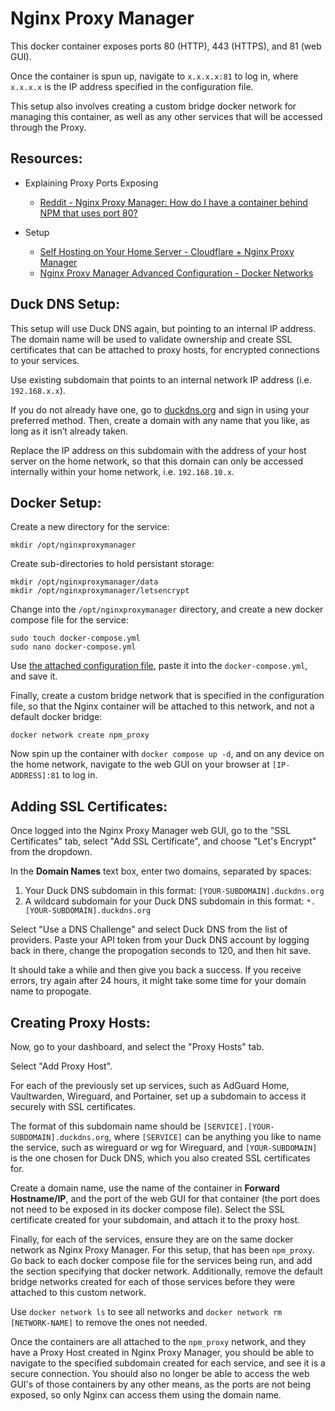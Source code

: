 # Nginx Proxy Manager

This docker container exposes ports 80 (HTTP), 443 (HTTPS), and 81 (web GUI). 
  
Once the container is spun up, navigate to `x.x.x.x:81` to log in, where `x.x.x.x` is the IP address specified in the configuration file.   

This setup also involves creating a custom bridge docker network for managing this container, as well as any other services that will be accessed through the Proxy.


## Resources:
* Explaining Proxy Ports Exposing
  * [Reddit - Nginx Proxy Manager: How do I have a container behind NPM that uses port 80?](https://www.reddit.com/r/selfhosted/comments/1apym8k/nginx_proxy_manager_how_do_i_have_a_container/)
    
* Setup
  * [Self Hosting on Your Home Server - Cloudflare + Nginx Proxy Manager](https://www.youtube.com/watch?v=GarMdDTAZJo&t=567s)
  * [Nginx Proxy Manager Advanced Configuration - Docker Networks](https://nginxproxymanager.com/advanced-config/)


## Duck DNS Setup:

This setup will use Duck DNS again, but pointing to an internal IP address. The domain name will be used to validate ownership and create SSL certificates that can be attached to proxy hosts, for encrypted connections to your services.      

Use existing subdomain that points to an internal network IP address (i.e. `192.168.x.x`).  

If you do not already have one, go to [duckdns.org](https://www.duckdns.org/) and sign in using your preferred method. Then, create a domain with any name that you like, as long as it isn’t already taken.  

Replace the IP address on this subdomain with the address of your host server on the home network, so that this domain can only be accessed internally within your home network, i.e. `192.168.10.x`.     


## Docker Setup:  

Create a new directory for the service:

  ```
  mkdir /opt/nginxproxymanager
  ```

Create sub-directories to hold persistant storage:  

  ```
  mkdir /opt/nginxproxymanager/data
  mkdir /opt/nginxproxymanager/letsencrypt
  ```  

Change into the `/opt/nginxproxymanager` directory, and create a new docker compose file for the service:

  ```
  sudo touch docker-compose.yml
  sudo nano docker-compose.yml 
  ```

Use [the attached configuration file](docker-compose.yml), paste it into the `docker-compose.yml`, and save it.  

Finally, create a custom bridge network that is specified in the configuration file, so that the Nginx container will be attached to this network, and not a default docker bridge:  

  ```
  docker network create npm_proxy
  ```

Now spin up the container with `docker compose up -d`, and on any device on the home network, navigate to the web GUI on your browser at `[IP-ADDRESS]:81` to log in.  


## Adding SSL Certificates:  

Once logged into the Nginx Proxy Manager web GUI, go to the "SSL Certificates" tab, select "Add SSL Certificate", and choose "Let's Encrypt" from the dropdown.  

In the **Domain Names** text box, enter two domains, separated by spaces:
1. Your Duck DNS subdomain in this format: `[YOUR-SUBDOMAIN].duckdns.org`
2. A wildcard subdomain for your Duck DNS subdomain in this format: `*.[YOUR-SUBDOMAIN].duckdns.org`  

Select "Use a DNS Challenge" and select Duck DNS from the list of providers. Paste your API token from your Duck DNS account by logging back in there, change the propogation seconds to 120, and then hit save.    

It should take a while and then give you back a success. If you receive errors, try again after 24 hours, it might take some time for your domain name to propogate.  

## Creating Proxy Hosts:  

Now, go to your dashboard, and select the "Proxy Hosts" tab.  

Select "Add Proxy Host".  

For each of the previously set up services, such as AdGuard Home, Vaultwarden, Wireguard, and Portainer, set up a subdomain to access it securely with SSL certificates.  

The format of this subdomain name should be `[SERVICE].[YOUR-SUBDOMAIN].duckdns.org`, where `[SERVICE]` can be anything you like to name the service, such as wireguard or wg for Wireguard, and `[YOUR-SUBDOMAIN]` is the one chosen for Duck DNS, which you also created SSL certificates for.  

Create a domain name, use the name of the container in **Forward Hostname/IP**, and the port of the web GUI for that container (the port does not need to be exposed in its docker compose file). Select the SSL certificate created for your subdomain, and attach it to the proxy host.  

Finally, for each of the services, ensure they are on the same docker network as Nginx Proxy Manager. For this setup, that has been `npm_proxy`.  Go back to each docker compose file for the services being run, and add the section specifying that docker network. Additionally, remove the default bridge networks created for each of those services before they were attached to this custom network.  

Use `docker network ls` to see all networks and `docker network rm [NETWORK-NAME]` to remove the ones not needed.  

Once the containers are all attached to the `npm_proxy` network, and they have a Proxy Host created in Nginx Proxy Manager, you should be able to navigate to the specified subdomain created for each service, and see it is a secure connection. You should also no longer be able to access the web GUI's of those containers by any other means, as the ports are not being exposed, so only Nginx can access them using the domain name.  
 
